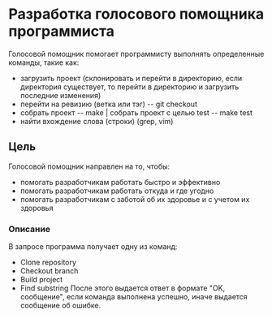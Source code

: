 # Разработка голосового помощника программиста
Голосовой помощник помогает программисту выполнять определенные команды, такие как: 
+ загрузить проект (склонировать и перейти в директорию, если директория существует, то перейти в директорию и загрузить последние изменения)
+ перейти на ревизию (ветка или тэг) -- git checkout
+ собрать проект -- make | собрать проект c целью test -- make test
+ найти вхождение слова (строки) (grep, vim)

## Цель
Голосовой помощник направлен на то, чтобы:
+ помогать разработчикам работать быстро и эффективно  
+ помогать разработчикам работать откуда и где угодно
+ помогать разработчикам с заботой об их здоровье и с учетом их здоровья

### Описание
В запросе программа получает одну из команд:
+ Clone repository
+ Checkout branch
+ Build project
+ Find substring
После этого выдается ответ в формате "OK, сообщение", если команда выполнена успешно, иначе выдается сообщение об ошибке.
